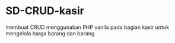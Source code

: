# SD-CRUD-kasir
 membuat CRUD menggunakan PHP vanila pada bagian kasir untuk mengelola harga barang dan barang
